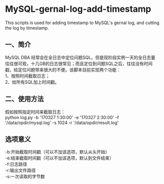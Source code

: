 # MySQL-gernal-log-add-timestamp
This scripts is used for adding timestamp to MySQL's gernal log, and cutting the log by timestamp.

## 一、简介
MySQL DBA 经常会在全日志中定位问题SQL，但是现阶段实例一天的全日志量往往很可观，十几GB的日志很常见；而且定位到问题SQL之后，往往没有时间戳，给定位问题带来很大的不便。该脚本目前实现两个功能：</br>
1、按照时间截取日志；</br>
2、给所有SQL加上时间戳。</br>

## 二、使用方法
假如按照指定时间来截取日志：</br>
python log.py -b '170327  1:30:00' -e '170327  2:30:00' -f '/data/opdir/mysql.log' -s 1024 -r '/data/opdir/result.log'</br>

## 选项意义
-b:开始截取时间戳（可以不加该选项，默认从头开始）</br>
-e:结束截取时间戳（可以不加该选项，默认到文件结束）</br>
-f:日志路径</br>
-r:输出文件路径</br>
-s:一次读取的字节数</br>
